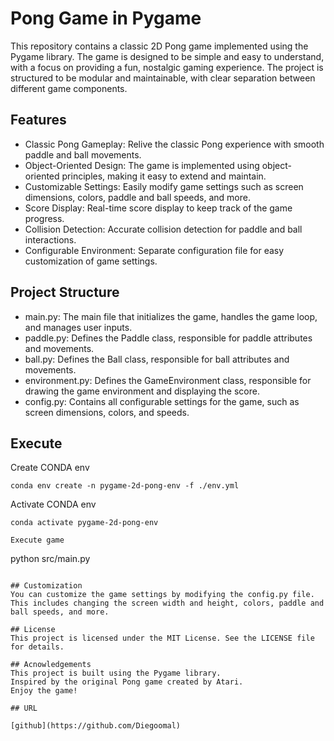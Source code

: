 # Pong Game in Pygame

This repository contains a classic 2D Pong game implemented using the Pygame library. The game is designed to be simple and easy to understand, with a focus on providing a fun, nostalgic gaming experience. The project is structured to be modular and maintainable, with clear separation between different game components.

## Features
- Classic Pong Gameplay: Relive the classic Pong experience with smooth paddle and ball movements.
- Object-Oriented Design: The game is implemented using object-oriented principles, making it easy to extend and maintain.
- Customizable Settings: Easily modify game settings such as screen dimensions, colors, paddle and ball speeds, and more.
- Score Display: Real-time score display to keep track of the game progress.
- Collision Detection: Accurate collision detection for paddle and ball interactions.
- Configurable Environment: Separate configuration file for easy customization of game settings.

## Project Structure
- main.py: The main file that initializes the game, handles the game loop, and manages user inputs.
- paddle.py: Defines the Paddle class, responsible for paddle attributes and movements.
- ball.py: Defines the Ball class, responsible for ball attributes and movements.
- environment.py: Defines the GameEnvironment class, responsible for drawing the game environment and displaying the score.
- config.py: Contains all configurable settings for the game, such as screen dimensions, colors, and speeds.

## Execute

Create CONDA env
```
conda env create -n pygame-2d-pong-env -f ./env.yml
```

Activate CONDA env
```
conda activate pygame-2d-pong-env

Execute game
```
python src/main.py
```

## Customization
You can customize the game settings by modifying the config.py file. This includes changing the screen width and height, colors, paddle and ball speeds, and more.

## License
This project is licensed under the MIT License. See the LICENSE file for details.

## Acnowledgements
This project is built using the Pygame library.
Inspired by the original Pong game created by Atari.
Enjoy the game!

## URL

[github](https://github.com/Diegoomal)